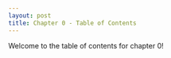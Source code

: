 ```yaml
---
layout: post
title: Chapter 0 - Table of Contents
---
```


Welcome to the table of contents for chapter 0!